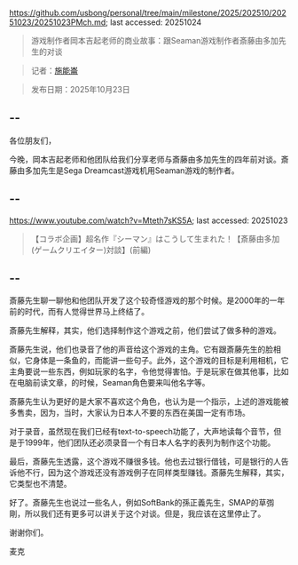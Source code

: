 https://github.com/usbong/personal/tree/main/milestone/2025/202510/20251023/20251023PMch.md; last accessed: 20251024

> 游戏制作者岡本吉起老师的商业故事：跟Seaman游戏制作者斎藤由多加先生的对谈

> 记者：[施能崙](https://www.linkedin.com/in/michaelsyson/)

> 发布日期：2025年10月23日

## --

各位朋友们，

今晚，岡本吉起老师和他团队给我们分享老师与斎藤由多加先生的四年前对谈。斎藤由多加先生是Sega Dreamcast游戏机用Seaman游戏的制作者。

## --

https://www.youtube.com/watch?v=Mteth7sKS5A; last accessed: 20251023

> 【コラボ企画】超名作『シーマン』はこうして生まれた！【斎藤由多加(ゲームクリエイター)対談】(前編)

## --

斎藤先生聊一聊他和他团队开发了这个较奇怪游戏的那个时候。是2000年的一年前的时代，而有人觉得世界马上终结了。

斎藤先生解释，其实，他们选择制作这个游戏之前，他们尝试了做多种的游戏。

斎藤先生说，他们也录音了他的声音给这个游戏的主角。它有跟斎藤先生的脸相似，它身体是一条鱼的，而能讲一些句子。此外，这个游戏的目标是利用相机，它主角要说一些东西，例如玩家的名字，令他觉得害怕。于是玩家在做其他事，比如在电脑前读文章，的时候，Seaman角色要来叫他名字等。

斎藤先生认为更好的是大家不喜欢这个角色，也认为是一个指示，上述的游戏能被多售卖，因为，当时，大家认为日本人不要的东西在美国一定有市场。

对于录音，虽然现在我们已经有text-to-speech功能了，大声地读每个音节，但是于1999年，他们团队还必须录音一个有日本人名字的表列为制作这个功能。

最后，斎藤先生透露，这个游戏不赚很多钱。他也去过银行借钱，可是银行的人告诉他不行，因为这个游戏还没有游戏例子在同样类型赚钱。斎藤先生解释，其实，它类型也不清楚。

好了。斎藤先生也说过一些名人，例如SoftBank的孫正義先生，SMAP的草彅剛，所以我们还有更多可以讲关于这个对谈。但是，我应该在这里停止了。

谢谢你们。

麦克